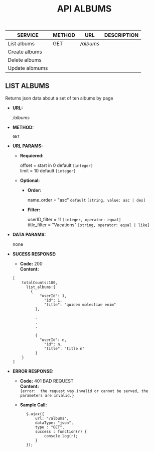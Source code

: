 
<h1 align="center">API ALBUMS</h1>

<br>


  |    SERVICE   |    METHOD    |       URL      |  DESCRIPTION |
  |--------------|--------------|:--------------:|-------------:|
  |List albums   |GET           |_/albums_       |              |
  |Create albums |              |                |              |
  |Delete albums |              |                |              |
  |Update albmums|              |                |              |


**LIST ALBUMS**
----

Returns json data about a set of ten albums by page

  * **URL:**	

    _/albums_
  
  * **METHOD:**

    `GET`
  
* **URL PARAMS:**

    * **Requiered:**
    
      offset = start in 0  default `[integer]`<br />
      limit = 10 default `[integer]`


    * **Optional:**
    
      * **Order:**
      
        name_order = "asc" `default` `[string, value: asc | des]`
        
      * **Filter:**
        
        userID_filter = 11 `[integer, operator: equal] `<br />
        title_filter = "Vacations" `[string, operator: equal | like]`

		

* **DATA PARAMS:**

  none

* **SUCESS RESPONSE:**

  * **Code:** 200 <br />
  **Content:**<br />
  ```
  [
	  totalCounts:100,
		list_albums:{
		  {
			  "userId": 1,
				"id": 1,
				"title": "quidem molestiae enim"
			},
				
			.
			.
			.
			  	
			{
			  "userId": n,
				"id": n,
				"title": "title n"
			}	
	  }
  ]
  ```

* **ERROR RESPONSE:**

  * **Code:** 401 BAD REQUEST <br />
  **Content:**<br />
  `{error:  the request was invalid or cannot be served, the parameters are invalid.}`

  * **Sample Call:**
  ```javascrip
		$.ajax({
		    url: "/albums",
		    dataType: "json",
		    type : "GET",
		    success : function(r) {
		     	console.log(r);
		    }
	  	});
   ```

